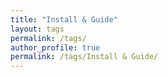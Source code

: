 ```yaml
---
title: "Install & Guide"
layout: tags
permalink: /tags/
author_profile: true
permalink: /tags/Install & Guide/
---
```


